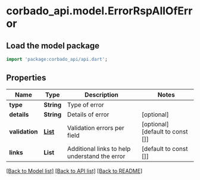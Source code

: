 # corbado_api.model.ErrorRspAllOfError

## Load the model package
```dart
import 'package:corbado_api/api.dart';
```

## Properties
Name | Type | Description | Notes
------------ | ------------- | ------------- | -------------
**type** | **String** | Type of error | 
**details** | **String** | Details of error | [optional] 
**validation** | [**List<ErrorRspAllOfErrorValidation>**](ErrorRspAllOfErrorValidation.md) | Validation errors per field | [optional] [default to const []]
**links** | **List<String>** | Additional links to help understand the error | [default to const []]

[[Back to Model list]](../README.md#documentation-for-models) [[Back to API list]](../README.md#documentation-for-api-endpoints) [[Back to README]](../README.md)


